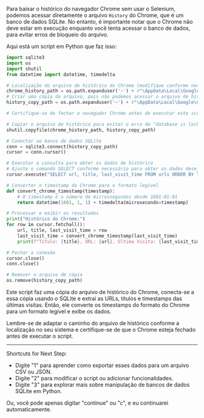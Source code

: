 Para baixar o histórico do navegador Chrome sem usar o Selenium, podemos acessar diretamente o arquivo `History` do Chrome, que é um banco de dados SQLite. No entanto, é importante notar que o Chrome não deve estar em execução enquanto você tenta acessar o banco de dados, para evitar erros de bloqueio do arquivo.

Aqui está um script em Python que faz isso:

```python
import sqlite3
import os
import shutil
from datetime import datetime, timedelta

# Localização do arquivo de histórico do Chrome (modifique conforme necessário)
chrome_history_path = os.path.expanduser('~') + r"\AppData\Local\Google\Chrome\User Data\Default\History"
# Criar uma cópia do arquivo, pois não podemos acessar o arquivo de histórico se o Chrome estiver aberto
history_copy_path = os.path.expanduser('~') + r"\AppData\Local\Google\Chrome\User Data\Default\History-copy"

# Certifique-se de fechar o navegador Chrome antes de executar este script

# Copiar o arquivo de histórico para evitar o erro de "database is locked"
shutil.copyfile(chrome_history_path, history_copy_path)

# Conectar ao banco de dados SQLite
conn = sqlite3.connect(history_copy_path)
cursor = conn.cursor()

# Executar a consulta para obter os dados de histórico
# Ajuste o comando SELECT conforme necessário para obter os dados desejados
cursor.execute("SELECT url, title, last_visit_time FROM urls ORDER BY last_visit_time DESC")

# Converter o timestamp do Chrome para o formato legível
def convert_chrome_timestamp(timestamp):
    # O timestamp é o número de microssegundos desde 1601-01-01
    return datetime(1601, 1, 1) + timedelta(microseconds=timestamp)

# Processar e exibir os resultados
print("Histórico do Chrome:")
for row in cursor.fetchall():
    url, title, last_visit_time = row
    last_visit_time = convert_chrome_timestamp(last_visit_time)
    print(f"Título: {title}, URL: {url}, Última Visita: {last_visit_time}")

# Fechar a conexão
cursor.close()
conn.close()

# Remover o arquivo de cópia
os.remove(history_copy_path)
```

Este script faz uma cópia do arquivo de histórico do Chrome, conecta-se a essa cópia usando o SQLite e extrai as URLs, títulos e timestamps das últimas visitas. Então, ele converte os timestamps do formato do Chrome para um formato legível e exibe os dados.

Lembre-se de adaptar o caminho do arquivo de histórico conforme a localização no seu sistema e certifique-se de que o Chrome esteja fechado antes de executar o script.

---
Shortcuts for Next Step:
- Digite "1" para aprender como exportar esses dados para um arquivo CSV ou JSON.
- Digite "2" para modificar o script ou adicionar funcionalidades.
- Digite "3" para explorar mais sobre manipulação de bancos de dados SQLite em Python.

Ou, você pode apenas digitar "continue" ou "c", e eu continuarei automaticamente.